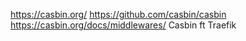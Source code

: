 https://casbin.org/
https://github.com/casbin/casbin
https://casbin.org/docs/middlewares/
Casbin ft Traefik
